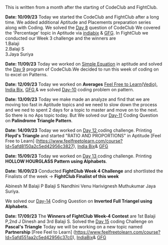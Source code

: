 This is written from a month after the starting of CodeClub and FightClub.

**Date: 10/09/23**
Today we started the CodeClub and FightClub after a long time.
We added additional Aptitude and Placements preparation series along with Coding.
We solved the [Day 8](https://onlinegdb.com/uLVTaDNC3) question of CodeClub
We covered the 'Percentage' topic in Aptitude via [indiabix](https://www.indiabix.com/aptitude/percentage/formulas) & [GFG](https://www.geeksforgeeks.org/percentage-aptitude-questions/).
In FightClub we conducted our Week 3 challenge and the winners are<br>
1.Balaji <br>
2.Balaji S <br>
3.Jaya Suriya <br>

**Date: 11/09/23**
Today we worked on [Simple Equation](geeksforgeeks.org/simplification-questions-aptitude/) in aptitude and solved the [Day 9](https://onlinegdb.com/vBz25ofJC) program of CodeClub.We decided to run this week of coding on to excel on Patterns.

**Date: 12/09/23**
Today we worked on **Averages**
[Feel Free to Learn(Vedio)](https://www.feelfreetolearn.com/course?Id=5afd5251a2c5ed42956c37b0),
[India Bix](https://www.indiabix.com/aptitude/average/formulas),
[GFG ](https://www.geeksforgeeks.org/average/)
& we solved [Day-10](https://onlinegdb.com/Z-dPzp-8j) coding problem on pattern.

**Date: 13/09/23**
Today we make made an analyze and find that we are moving too fast in Aptitude topics and we need to slow down the process and we ned to spent 2 days for a topic to master and move on to the next. So there is no Aps topic today. But We solved our [Day-11](https://onlinegdb.com/IZZBKGqnu) Coding Question on **Palindrome Triangle Pattern**.

**Date: 14/09/23**
Today we worked on [Day 12 ](https://onlinegdb.com/47KNi9vnb) coding challenge. Printing **Floyd's Triangle** and started "RATIO AND PROPORTIONS" in Aptitude
[Feel Free to Learn] (https://www.feelfreetolearn.com/course?Id=5afd8150a2c5ed42956c3827),
[India Bix](https://www.indiabix.com/aptitude/ratio-and-proportion/formulas)&
[GFG ]( https://www.geeksforgeeks.org/ratio-and-proportion-gq/)

**Date: 15/09/23**
Today we worked on [Day 13 ](https://onlinegdb.com/smOu14F4m) coding challenge. Printing **HOLLOW HOURGLASS Pattern using Alphabets**. 

**Date: 16/09/23**
Conducted **FightClub Week 4 Challenge** and shortlisted the Finalists of the week -> **FightClub Finalist of this week**

Abinesh M
Balaji P
Balaji S
Nandhini
Venu
Harivignesh
Muthukumar
Jaya Suriya.

We solved our [Day-14](https://onlinegdb.com/G621NLhjA) Coding Question on **Inverted Full Triangel using Alphabets**.

**Date: 17/09/23**
The **Winners of FightClub Week-4 Contest** are 1st Balaji P,2nd J Dinesh and 3rd Balaji S.
Solved the [Day 15](https://onlinegdb.com/z2nSHpHFDQ) coding Challenge on **Pascal's Triangle**
Today we will be working on a new topic named **Partnership**
[Free Feel to Learn] (https://www.feelfreetolearn.com/course?Id=5afd551aa2c5ed42956c37c0),
[IndiaBix](https://www.indiabix.com/aptitude/partnership/formulas)&
[GFG](https://www.geeksforgeeks.org/partnership/)




